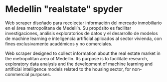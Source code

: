# Medellin "realstate" spyder

Web scraper diseñado para recolectar información del mercado inmobiliario en el área metropolitana de Medellín. Su propósito es facilitar investigaciones, análisis exploratorios de datos y el desarrollo de modelos de machine learning e inteligencia artificial aplicados al sector vivienda, con fines exclusivamente académicos y no comerciales.

Web scraper designed to collect information about the real estate market in the metropolitan area of Medellin. Its purpose is to facilitate research, exploratory data analysis and the development of machine learning and artificial intelligence models related to the housing sector, for non-commercial purposes.

